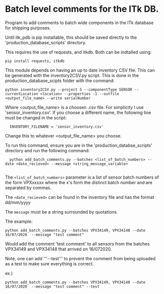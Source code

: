 # Batch level comments for the ITk DB.

Program to add comments to batch wide components in the ITk database for shipping purposes. 

Until itk_pdb is pip installable, this should be saved directly to the 
'production_database_scripts' directory.

This requires the use of requests, and itkdb. Both can be indtalled using:

```
pip install requests, itkdb
```

This module depends on having an up to date inventory CSV file. This can be generated
with the inventory2CSV.py script. This is done in the production_database_scipts folder with the command:

```
python inventory2CSV.py --project S --componentType SENSOR --currentLocation <location> --properties -1 --outfile <output_file_name> --write serialNumber
 ```
Where <output_file_name> is a choosen .csv file. For simplicity I use 'sensor_inventory.csv'. If you choose a different name, the following line
must be changed in the script:
  
```
  INVENTORY_FILENAME = 'sensor_inventory.csv'
```

Change this to whatever <output_file_name> you choose. 
                        
To run this command, ensure you are in the 'production_databse_scripts' directory and run the following command:
  
```
  python add_batch_comments.py --batches <list_of_batch_numbers> --date <date_recieved> --message <string_message_variable> 
  
```

The ```<list_of_batch_numbers>``` parameter is a list of sensor batch numbers of the form VPXxxxxx where the x's form the distinct batch number and are separated by commas.
  
The ```<date_recieved>``` can be found in the inventory file and has the format dd/mm/yyyy
  
The ```message``` must be a string surrounded by quotations. 
  
The example:
 
```
python add_batch_comments.py --batches VPX34149, VPX34148 --date 16/07/2020  --message "test comment"   
```
Would add the comment 'test comment' to all sensors from the batches VPX34149 and VPX34148 that arrived on 16/072020. 
  
Note, one can add '''--test''' to prevent the comment from being uploaded as a test to make sure everything is correct.
  
ex.)

```
python add_batch_comments.py --batches VPX34149, VPX34148 --date 16/07/2020  --message "test comment" --test 
```
